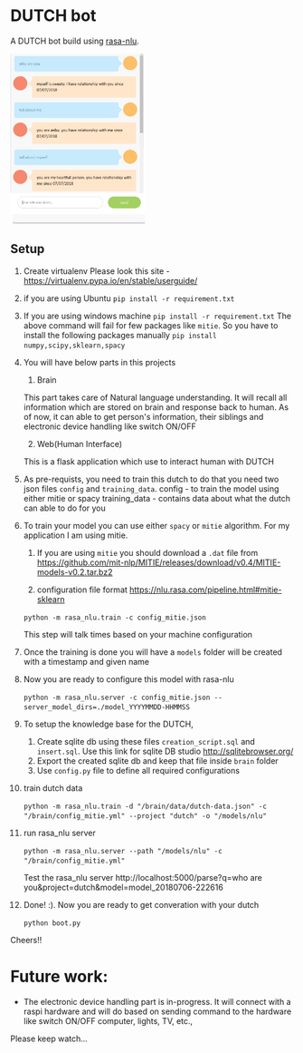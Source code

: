 # DUTCH bot
A DUTCH bot build using [rasa-nlu](http://rasa.ai).

<img src="https://github.com/anburiyan/nlp-dutch-bot/blob/master/result.png" height=300px/>

## Setup
1. Create virtualenv
    Please look this site - https://virtualenv.pypa.io/en/stable/userguide/
2. if you are using Ubuntu
    `pip install -r requirement.txt`

3. If you are using windows machine
    `pip install -r requirement.txt`
    The above command will fail for few packages like `mitie`.
    So you have to install the following packages manually
    `pip install numpy,scipy,sklearn,spacy`    

4. You will have below parts in this projects
    1. Brain    

    This part takes care of Natural language understanding. It will recall all information which are stored on brain
    and response back to human.
    As of now, it can able to get person's information, their siblings and electronic device handling like switch ON/OFF

    2. Web(Human Interface)

    This is a flask application which use to interact human with DUTCH    

5. As pre-requists, you need to train this dutch to do that you need two json files `config`  and `training_data`.
    config - to train the model using either mitie or spacy
    training_data - contains data about what the dutch can able to do for you

6. To train your model you can use either `spacy` or `mitie` algorithm. For my application I am using mitie.

    1. If you are using `mitie` you should download a `.dat` file from
        https://github.com/mit-nlp/MITIE/releases/download/v0.4/MITIE-models-v0.2.tar.bz2

    2. configuration file format
        https://nlu.rasa.com/pipeline.html#mitie-sklearn

    `python -m rasa_nlu.train -c config_mitie.json`

    This step will talk times based on your machine configuration

7. Once the training is done you will have a `models` folder will be created with a timestamp and given name

8. Now you are ready to configure this model with rasa-nlu

    `python -m rasa_nlu.server -c config_mitie.json --server_model_dirs=./model_YYYYMMDD-HHMMSS`

9. To setup the knowledge base for the DUTCH,
    1. Create sqlite db using these files `creation_script.sql` and `insert.sql`. 
        Use this link for sqlite DB studio http://sqlitebrowser.org/
    2. Export the created sqlite db and keep that file inside `brain` folder
    3. Use `config.py` file to define all required configurations

10. train dutch data

    `python -m rasa_nlu.train -d "/brain/data/dutch-data.json" -c "/brain/config_mitie.yml" --project "dutch" -o "/models/nlu"`

11. run rasa_nlu server

    `python -m rasa_nlu.server --path "/models/nlu" -c "/brain/config_mitie.yml"`
    
    Test the rasa_nlu server
        http://localhost:5000/parse?q=who are you&project=dutch&model=model_20180706-222616

12. Done! :). Now you are ready to get converation with your dutch

    `python boot.py`

Cheers!!

# Future work:
- The electronic device handling part is in-progress. It will connect with a raspi hardware and will do based on sending command to the hardware like switch ON/OFF computer, lights, TV, etc.,

Please keep watch...
